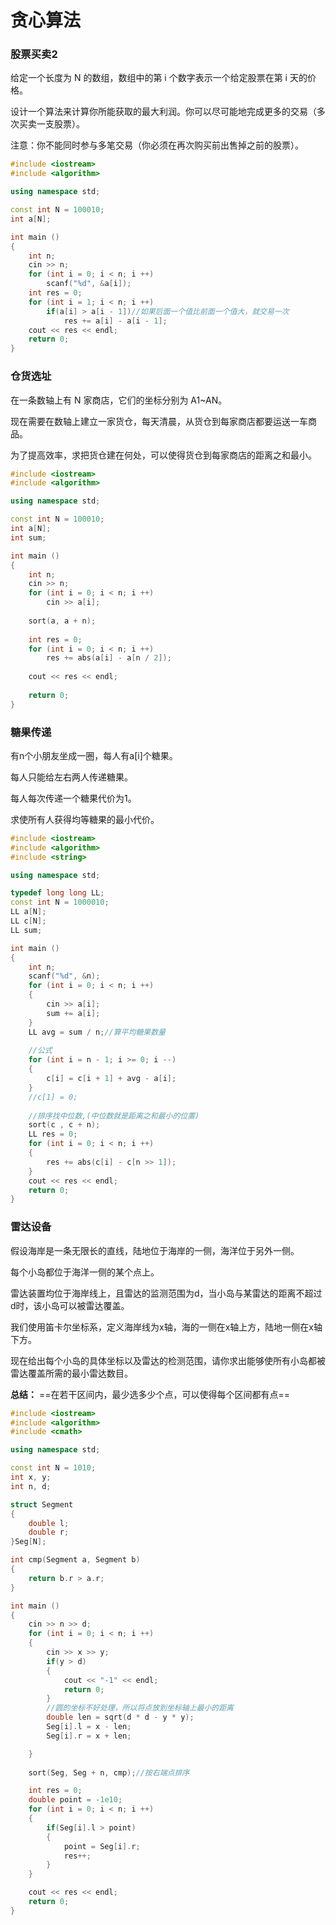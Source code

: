 # 贪心算法

### 股票买卖2
给定一个长度为 N 的数组，数组中的第 i 个数字表示一个给定股票在第 i 天的价格。

设计一个算法来计算你所能获取的最大利润。你可以尽可能地完成更多的交易（多次买卖一支股票）。

注意：你不能同时参与多笔交易（你必须在再次购买前出售掉之前的股票）。

```cpp
#include <iostream>
#include <algorithm>

using namespace std;

const int N = 100010;
int a[N];

int main ()
{
    int n;
    cin >> n;
    for (int i = 0; i < n; i ++)
        scanf("%d", &a[i]);
    int res = 0;
    for (int i = 1; i < n; i ++)
        if(a[i] > a[i - 1])//如果后面一个值比前面一个值大，就交易一次
            res += a[i] - a[i - 1];
    cout << res << endl;
    return 0;
}
```

### 仓货选址
在一条数轴上有 N 家商店，它们的坐标分别为 A1~AN。

现在需要在数轴上建立一家货仓，每天清晨，从货仓到每家商店都要运送一车商品。

为了提高效率，求把货仓建在何处，可以使得货仓到每家商店的距离之和最小。

```cpp
#include <iostream>
#include <algorithm>

using namespace std;

const int N = 100010;
int a[N];
int sum;

int main ()
{
    int n;
    cin >> n;
    for (int i = 0; i < n; i ++)
        cin >> a[i];
    
    sort(a, a + n);
    
    int res = 0;
    for (int i = 0; i < n; i ++)
        res += abs(a[i] - a[n / 2]);
    
    cout << res << endl;
    
    return 0;
}
```

### 糖果传递

有n个小朋友坐成一圈，每人有a[i]个糖果。

每人只能给左右两人传递糖果。

每人每次传递一个糖果代价为1。

求使所有人获得均等糖果的最小代价。

```cpp
#include <iostream>
#include <algorithm>
#include <string>

using namespace std;

typedef long long LL;
const int N = 1000010;
LL a[N];
LL c[N];
LL sum;

int main ()
{
    int n;
    scanf("%d", &n);
    for (int i = 0; i < n; i ++)
    {
        cin >> a[i];
        sum += a[i];
    }
    LL avg = sum / n;//算平均糖果数量
    
    //公式
    for (int i = n - 1; i >= 0; i --)
    {
        c[i] = c[i + 1] + avg - a[i];
    }
    //c[1] = 0;
    
    //排序找中位数,(中位数就是距离之和最小的位置)
    sort(c , c + n);
    LL res = 0;
    for (int i = 0; i < n; i ++)
    {
        res += abs(c[i] - c[n >> 1]);
    }
    cout << res << endl;
    return 0;
}
```

### 雷达设备
假设海岸是一条无限长的直线，陆地位于海岸的一侧，海洋位于另外一侧。

每个小岛都位于海洋一侧的某个点上。

雷达装置均位于海岸线上，且雷达的监测范围为d，当小岛与某雷达的距离不超过d时，该小岛可以被雷达覆盖。

我们使用笛卡尔坐标系，定义海岸线为x轴，海的一侧在x轴上方，陆地一侧在x轴下方。

现在给出每个小岛的具体坐标以及雷达的检测范围，请你求出能够使所有小岛都被雷达覆盖所需的最小雷达数目。

**总结：**
==在若干区间内，最少选多少个点，可以使得每个区间都有点==

```cpp
#include <iostream>
#include <algorithm>
#include <cmath>

using namespace std;

const int N = 1010;
int x, y;
int n, d;

struct Segment
{
    double l;
    double r;
}Seg[N];

int cmp(Segment a, Segment b)
{
    return b.r > a.r;
}

int main ()
{
    cin >> n >> d;
    for (int i = 0; i < n; i ++)
    {
        cin >> x >> y;
        if(y > d)
        {
            cout << "-1" << endl;  
            return 0;
        }
        //圆的坐标不好处理，所以将点放到坐标轴上最小的距离
        double len = sqrt(d * d - y * y);
        Seg[i].l = x - len;
        Seg[i].r = x + len;

    }
    
    sort(Seg, Seg + n, cmp);//按右端点排序

    int res = 0;
    double point = -1e10;
    for (int i = 0; i < n; i ++)
    {
        if(Seg[i].l > point)
        {
            point = Seg[i].r;
            res++;
        }
    }

    cout << res << endl;
    return 0;
}
```